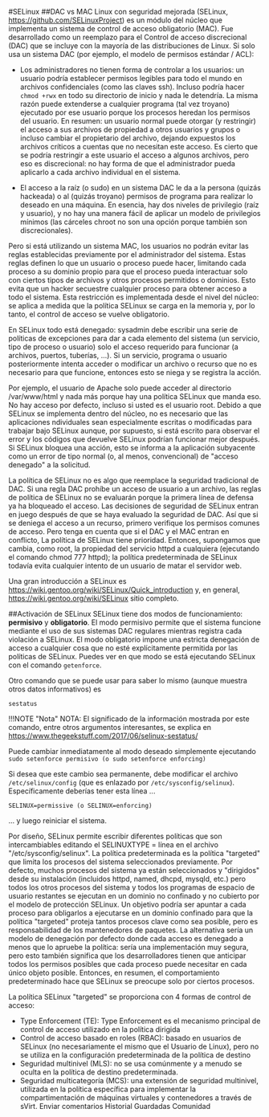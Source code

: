 #SELinux
##DAC vs MAC
Linux con seguridad mejorada (SELinux, https://github.com/SELinuxProject) es un módulo del núcleo que implementa un sistema de control de acceso obligatorio (MAC). Fue desarrollado como un reemplazo para el Control de acceso discrecional (DAC) que se incluye con la mayoría de las distribuciones de Linux. Si solo usa un sistema DAC (por ejemplo, el modelo de permisos estándar / ACL):

* Los administradores no tienen forma de controlar a los usuarios: un usuario podría establecer permisos legibles para todo el mundo en archivos confidenciales (como las claves ssh). Incluso podría hacer `chmod +rwx` en todo su directorio de inicio y nada le detendría. La misma razón puede extenderse a cualquier programa (tal vez troyano) ejecutado por ese usuario porque los procesos heredan los permisos del usuario. En resumen: un usuario normal puede otorgar (y restringir) el acceso a sus archivos de propiedad a otros usuarios y grupos o incluso cambiar el propietario del archivo, dejando expuestos los archivos críticos a cuentas que no necesitan este acceso. Es cierto que se podría restringir a este usuario el acceso a algunos archivos, pero eso es discrecional: no hay forma de que el administrador pueda aplicarlo a cada archivo individual en el sistema.

* El acceso a la raíz (o sudo) en un sistema DAC le da a la persona (quizás hackeada) o al (quizás troyano) permisos de programa para realizar lo deseado en una máquina. En esencia, hay dos niveles de privilegio (raíz y usuario), y no hay una manera fácil de aplicar un modelo de privilegios mínimos (las cárceles chroot no son una opción porque también son discrecionales).

Pero si está utilizando un sistema MAC, los usuarios no podrán evitar las reglas establecidas previamente por el administrador del sistema. Estas reglas definen lo que un usuario o proceso puede hacer, limitando cada proceso a su
dominio propio para que el proceso pueda interactuar solo con ciertos tipos de archivos y otros procesos permitidos o dominios. Esto evita que un hacker secuestre cualquier proceso para obtener acceso a todo el sistema. Esta restricción es implementada desde el nivel del núcleo: se aplica a medida que la política SELinux se carga en la memoria y, por lo tanto, el control de acceso se vuelve obligatorio.

En SELinux todo está denegado: sysadmin debe escribir una serie de políticas de excepciones para dar a cada elemento del sistema (un servicio, tipo de proceso o usuario) solo el acceso requerido para funcionar (a
archivos, puertos, tuberías, ...). Si un servicio, programa o usuario posteriormente intenta acceder o modificar un archivo o recurso que no es necesario para que funcione, entonces esto se niega y se registra la acción.

Por ejemplo, el usuario de Apache solo puede acceder al directorio /var/www/html y nada más porque hay una política SELinux que manda eso. No hay acceso por defecto, incluso si usted es el usuario root. Debido a que SELinux se implementa dentro del núcleo, no es necesario que las aplicaciones ndividuales sean especialmente escritas o modificadas para trabajar bajo SELinux aunque, por supuesto, si está escrito para observar el error y los códigos que devuelve SELinux podrían funcionar mejor después. Si SELinux bloquea una acción, esto se informa a la aplicación subyacente como un error de tipo normal (o, al menos, convencional) de "acceso denegado" a la solicitud.

La política de SELinux no es algo que reemplace la seguridad tradicional de DAC. Si una regla DAC prohíbe un acceso de usuario a un archivo, las reglas de política de SELinux no se evaluarán porque la primera línea de defensa ya
ha bloqueado el acceso. Las decisiones de seguridad de SELinux entran en juego después de que se haya evaluado la seguridad de DAC. Así que si se deniega el acceso a un recurso, primero verifique los permisos comunes de acceso. Pero tenga en cuenta que si el DAC y el MAC entran en conflicto, La política de SELinux tiene prioridad. Entonces, supongamos que cambia, como root, la propiedad del servicio httpd a cualquiera (ejecutando el comando chmod 777 httpd); la política predeterminada de SELinux todavía evita cualquier intento de un usuario de matar el servidor web.

Una gran introducción a SELinux es https://wiki.gentoo.org/wiki/SELinux/Quick_introduction y, en general, https://wiki.gentoo.org/wiki/SELinux sitio completo.

##Activación de SELinux
SELinux tiene dos modos de funcionamiento: **permisivo** y **obligatorio**. El modo permisivo permite que el sistema funcione mediante el uso de sus sistemas DAC regulares mientras registra cada violación a SELinux. El modo obligatorio impone una estricta denegación de acceso a cualquier cosa que no esté explícitamente permitida por las políticas de SELinux. Puedes ver
en que modo se está ejecutando SELinux con el comando `getenforce`.

Otro comando que se puede usar para saber lo mismo (aunque muestra otros datos informativos) es

`sestatus`

!!!NOTE "Nota"
    NOTA: El significado de la información mostrada por este comando, entre otros argumentos interesantes, se explica en https://www.thegeekstuff.com/2017/06/selinux-sestatus/

Puede cambiar inmediatamente al modo deseado simplemente ejecutando
`sudo setenforce permisivo (o sudo setenforce enforcing)`

Si desea que este cambio sea permanente, debe modificar el archivo `/etc/selinux/config` (que es enlazado por `/etc/sysconfig/selinux`). Específicamente deberías tener esta línea ...

    SELINUX=permissive (o SELINUX=enforcing)


... y luego reiniciar el sistema.

Por diseño, SELinux permite escribir diferentes políticas que son intercambiables editando el SELINUXTYPE = línea en el archivo "/etc/sysconfig/selinux". La política predeterminada es la política "targeted" que limita los procesos del sistema seleccionados previamente. Por defecto, muchos procesos del sistema ya están seleccionados y "dirigidos" desde su instalación (incluidos httpd, named, dhcpd, mysqld, etc.) pero todos los otros procesos del sistema y todos los programas de espacio de usuario restantes se ejecutan en un dominio no confinado y no cubierto por el modelo de protección SELinux. Un objetivo podría ser apuntar a cada proceso para obligarlos a ejecutarse en un dominio confinado para que la política "targeted" proteja tantos procesos clave como sea posible, pero es responsabilidad de los mantenedores de paquetes. La alternativa sería un modelo de denegación por defecto donde cada
acceso es denegado a menos que lo apruebe la política: sería una implementación muy segura, pero esto también significa que los desarrolladores tienen que anticipar todos los permisos posibles que cada proceso puede necesitar en cada único objeto posible. Entonces, en resumen, el comportamiento predeterminado hace que SELinux se preocupe solo por ciertos
procesos.

La política SELinux "targeted" se proporciona con 4 formas de control de acceso:
* Type Enforcement (TE): Type Enforcement es el mecanismo principal de control de acceso utilizado en la política dirigida
* Control de acceso basado en roles (RBAC): basado en usuarios de SELinux (no necesariamente el mismo que el
Usuario de Linux), pero no se utiliza en la configuración predeterminada de la política de destino
* Seguridad multinivel (MLS): no se usa comúnmente y a menudo se oculta en la política de destino predeterminada.
* Seguridad multicategoría (MCS): una extensión de seguridad multinivel, utilizada en la política específica
para implementar la compartimentación de máquinas virtuales y contenedores a través de sVirt.
Enviar comentarios
Historial
Guardadas
Comunidad